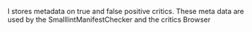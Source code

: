 I stores metadata on true and false positive critics. These meta data are used by the SmalllintManifestChecker and the critics Browser